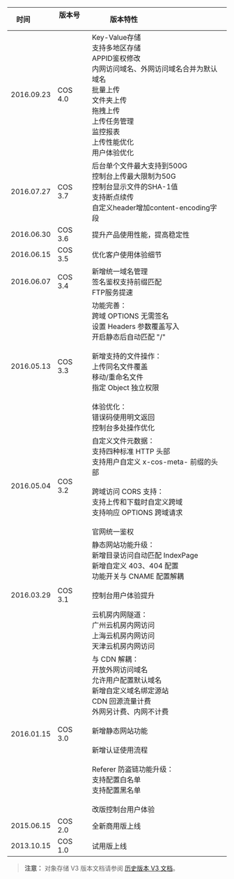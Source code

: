 | 时间         | 版本号     | 版本特性                                     |
| ---------- | ------- | ---------------------------------------- |
| 2016.09.23 | COS 4.0 | Key-Value存储<br> 支持多地区存储<br> APPID鉴权修改<br> 内网访问域名、外网访问域名合并为默认域名<br> 批量上传<br>文件夹上传<br>拖拽上传<br>上传任务管理<br>监控报表 <br>上传性能优化 <br>用户体验优化 |
| 2016.07.27 | COS 3.7 | 后台单个文件最大支持到500G<br>控制台上传最大限制为50G<br>控制台显示文件的SHA-1值<br>支持断点续传<br>自定义header增加content-encoding字段 |
| 2016.06.30 | COS 3.6 | 提升产品使用性能，提高稳定性 |
| 2016.06.15 | COS 3.5 | 优化客户使用体验细节 |
| 2016.06.07 | COS 3.4 | 新增统一域名管理<br>签名鉴权支持前缀匹配<br>FTP服务提速  |
| 2016.05.13 | COS 3.3 | 功能完善：<br>跨域 OPTIONS 无需签名<br>设置 Headers 参数覆盖写入<br>开启静态后自动匹配 "/"<br><br>新增支持的文件操作：<br>上传同名文件覆盖<br>移动/重命名文件<br>指定 Object 独立权限<br><br>体验优化：<br>错误码使用明文返回<br>控制台多处操作优化 |
| 2016.05.04 | COS 3.2 | 自定义文件元数据：<br>支持四种标准 HTTP 头部<br>支持用户自定义 x-cos-meta- 前缀的头部<br><br>跨域访问 CORS 支持：<br>支持上传和下载时自定义跨域<br>支持响应 OPTIONS 跨域请求<br><br>官网统一鉴权 |
| 2016.03.29 | COS 3.1 | 静态网站功能升级：<br>新增目录访问自动匹配 IndexPage<br>新增自定义 403、404 配置<br>功能开关与 CNAME 配置解耦<br><br>控制台用户体验提升<br><br>云机房内网隧道：<br>广州云机房内网访问<br>上海云机房内网访问<br>天津云机房内网访问 |
| 2016.01.15 | COS 3.0 | 与 CDN 解耦：<br>开放外网访问域名<br>允许用户配置默认域名<br>新增自定义域名绑定源站<br>CDN 回源流量计费<br>外网另计费、内网不计费<br><br>新增静态网站功能<br><br>新增认证使用流程<br><br>Referer 防盗链功能升级：<br>支持配置白名单<br>支持配置黑名单<br><br>改版控制台用户体验 |
| 2015.06.15 | COS 2.0 | 全新商用版上线                                  |
| 2013.10.15 | COS 1.0 | 试用版上线                                    |

> **注意：**
对象存储 V3 版本文档请参阅 [历史版本 V3 文档](https://www.qcloud.com/document/product/436/7777)。
